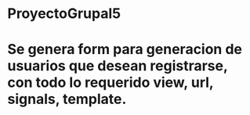 # ProyectoGrupal5

# Se genera form para generacion de usuarios que desean registrarse, con todo lo requerido view, url, signals, template.
